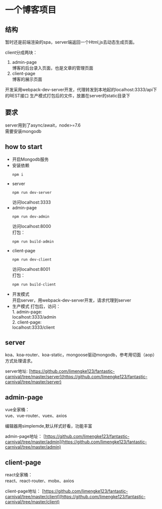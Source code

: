 # 一个博客项目

## 结构

暂时还是前端渲染的spa，server端返回一个Html,js去动态生成页面。  

client分成两块：  
1. admin-page  
    博客的后台录入页面，也是文章的管理页面  
2. client-page  
    博客的展示页面  

开发采用webpack-dev-server开发，代理转发到本地起的localhost:3333/api下的REST接口
生产模式打包后的文件，放置在server的static目录下
## 要求
server用到了async/await，node>=7.6  
需要安装mongodb

## how to start  
* 开启Mongodb服务  
* 安装依赖  
    ```
    npm i
    ```
* server  
    ```
    npm run dev-server
    ```
    访问localhost:3333
* admin-page  
    ```
    npm run dev-admin
    ```
    访问localhost:8000  
    打包：  
    ```
    npm run build-admin
    ```
* client-page  
    ```
    npm run dev-client
    ```
    访问localhost:8001  
    打包：  
    ```
    npm run build-client
    ```
* 开发模式  
    开启server，用webpack-dev-server开发，请求代理到server  
* 生产模式
    打包后，访问：  
        1. admin-page:  
            localhost:3333/admin  
        2. client-page:  
            localhost:3333/client
## server 

koa、koa-router、koa-static，mongoose驱动mongodb，参考用切面（aop）方式处理请求。

server地址:
[https://github.com/limengke123/fantastic-carnival/tree/master/server](https://github.com/limengke123/fantastic-carnival/tree/master/server)


## admin-page  
vue全家桶：  
vue、vue-router、vuex、axios

编辑器用simplemde,默认样式好看，功能丰富

admin-page地址：
[https://github.com/limengke123/fantastic-carnival/tree/master/admin](https://github.com/limengke123/fantastic-carnival/tree/master/admin)



## client-page
react全家桶：  
react、react-router、mobx、axios

client-page地址：
[https://github.com/limengke123/fantastic-carnival/tree/master/client](https://github.com/limengke123/fantastic-carnival/tree/master/client)


